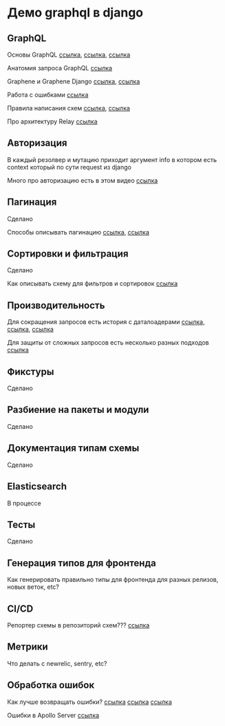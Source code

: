 # Демо graphql в django

## GraphQL
Основы GraphQL [ссылка][1], [ссылка][2], [ссылка][3]

Анатомия запроса GraphQL [ссылка][4]

Graphene и Graphene Django [ссылка][5], [ссылка][6]

Работа с ошибками [ссылка][7]

Правила написания схем [ссылка][8], [ссылка][9]

Про архитектуру Relay [ссылка][10]

## Авторизация
В каждый резолвер и мутацию приходит аргумент info в котором есть context который по сути request из django

Много про авторизацию есть в этом видео [ссылка][11]

## Пагинация
Сделано

Способы описывать пагинацию [ссылка][12], [ссылка][13]

## Сортировки и фильтрация
Сделано

Как описывать схему для фильтров и сортировок [ссылка][14]

## Производительность 
Для сокращения запросов есть история с даталоадерами [ссылка][15], [ссылка][16], [ссылка][17]

Для защиты от сложных запросов есть несколько разных подходов [ссылка][18]

## Фикстуры
Сделано
 
## Разбиение на пакеты и модули
Сделано

## Документация типам схемы
Сделано

## Elasticsearch
В процессе

## Тесты
Сделано

## Генерация типов для фронтенда
Как генерировать правильно типы для фронтенда для разных релизов, новых веток, etc?

## CI/CD
Репортер схемы в репозиторий схем??? [ссылка][19]

## Метрики
Что делать с newrelic, sentry, etc?

## Обработка ошибок
Как лучше возвращать ошибки? [ссылка][21] [ссылка][22] [ссылка][23]

Ошибки в Apollo Server [ссылка][20]

[1]: https://www.apollographql.com/blog/the-basics-of-graphql-in-5-links-9e1dc4cac055/
[2]: https://www.apollographql.com/blog/graphql-explained-5844742f195e/
[3]: https://www.youtube.com/watch?v=F4vHSHzpO1g
[4]: https://www.apollographql.com/blog/the-anatomy-of-a-graphql-query-6dffa9e9e747/
[5]: https://docs.graphene-python.org/en/latest/types/schema/ 
[6]: https://docs.graphene-python.org/projelcts/django/en/latest/installation/
[7]: https://www.apollographql.com/blog/full-stack-error-handling-with-graphql-apollo-5c12da407210/
[8]: https://github.com/nodkz/graphql-rules-ru/tree/master/docs
[9]: https://www.youtube.com/watch?v=tASEYJXdO_c
[10]: https://www.apollographql.com/blog/explaining-graphql-connections-c48b7c3d6976/
[11]: https://www.youtube.com/watch?v=NnnvOPdstzg&t=1892s
[12]: https://www.apollographql.com/blog/understanding-pagination-rest-graphql-and-relay-b10f835549e7/
[13]: https://github.com/nodkz/graphql-rules-ru/blob/master/docs/05-list/5.4-pagination.md
[14]: https://www.youtube.com/watch?v=dDxUu-K2qdE
[15]: https://www.youtube.com/watch?v=NnnvOPdstzg&t=1892s
[16]: https://apirobot.me/posts/django-graphql-solving-n-1-problem-using-dataloaders
[17]: https://blog.logrocket.com/designing-graphql-server-optimal-performance/
[18]: https://www.apollographql.com/blog/securing-your-graphql-api-from-malicious-queries-16130a324a6b/
[19]: https://www.apollographql.com/blog/track-schema-changes-with-apollo-schema-reporting/
[20]: https://www.apollographql.com/blog/full-stack-error-handling-with-graphql-apollo-5c12da407210/
[21]: https://github.com/nodkz/graphql-rules-ru/blob/master/docs/06-mutations/6.6.4-payload-errors.md
[22]: https://www.facebook.com/MoscowGraphql/videos/206572663566137/
[23]: https://github.com/nodkz/conf-talks/tree/master/articles/graphql/errors